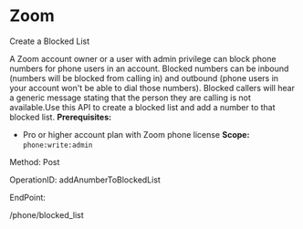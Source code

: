 #     Zoom


Create a Blocked List

A Zoom account owner or a user with admin privilege can block phone numbers for phone users in an account. Blocked numbers can be inbound (numbers will be blocked from calling in) and outbound (phone users in your account won't be able to dial those numbers). Blocked callers will hear a generic message stating that the person they are calling is not available.Use this API to create a blocked list and add a number to that blocked list.
**Prerequisites:**
* Pro or higher account plan with Zoom phone license
**Scope:** `phone:write:admin` 





Method: Post

OperationID: addAnumberToBlockedList

EndPoint:

/phone/blocked_list
